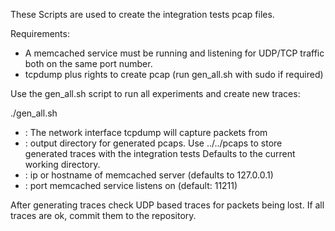 These Scripts are used to create the integration tests pcap files.

Requirements:

- A memcached service must be running and listening for
  UDP/TCP traffic both on the same port number.
- tcpdump plus rights to create pcap (run gen_all.sh with sudo if required)


Use the gen_all.sh script to run all experiments and create new traces:

./gen_all.sh <ifc> <outdir> <memcached-host> <memcached-port>

  - <ifc>  : The network interface tcpdump will capture packets from
  - <outdir> : output directory for generated pcaps.
               Use ../../pcaps to store generated traces with the integration tests
               Defaults to the current working directory.
  - <memcached-host> : ip or hostname of memcached server (defaults to 127.0.0.1)
  - <memcached-port> : port memcached service listens on (default: 11211)

After generating traces check UDP based traces for packets being lost. If all traces are ok, commit them to the repository.
